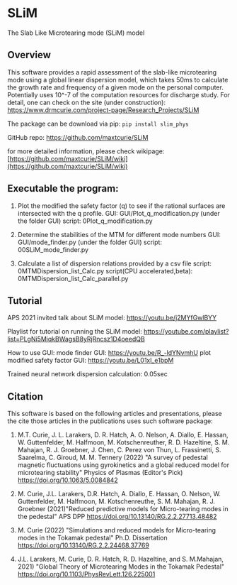 # SLiM
The Slab Like Microtearing mode (SLiM) model

## Overview

This software provides a rapid assessment of the slab-like microtearing mode using a global linear dispersion model, which takes 50ms to calculate the growth rate and frequency of a given mode on the personal computer. Potentially uses 10^-7 of the computation resources for discharge study. For detail, one can check on the site (under construction): https://www.drmcurie.com/project-page/Research_Projects/SLiM

The package can be download via pip: 
`pip install slim_phys`

GitHub repo:
https://github.com/maxtcurie/SLiM

for more detailed information, please check wikipage: 
[https://github.com/maxtcurie/SLiM/wiki](https://github.com/maxtcurie/SLiM/wiki)

## Executable the program: 

1. Plot the modified the safety factor (q) to see if the rational surfaces are intersected with the q profile. 
 GUI:    GUI/Plot_q_modification.py   (under the folder GUI)
 script: 0Plot_q_modification.py

2. Determine the stabilities of the MTM for different mode numbers 
 GUI:    GUI/mode_finder.py           (under the folder GUI)
 script: 00SLiM_mode_finder.py

3. Calculate a list of dispersion relations provided by a csv file
 script: 0MTMDispersion_list_Calc.py
 script(CPU accelerated,beta): 0MTMDispersion_list_Calc_parallel.py


## Tutorial

APS 2021 invited talk about SLiM model:
https://youtu.be/j2MYfGwlBYY

Playlist for tutorial on running the SLiM model:
https://youtube.com/playlist?list=PLgNi5MiqkBWagsB8yRjRncsz1D4oeedQB

How to use GUI:
    mode finder GUI: https://youtu.be/R_-ldYNvmhU
    plot modified safety factor GUI: https://youtu.be/L01xl_e1bpM


Trained neural network dispersion calculation: 0.05sec


## Citation 

This software is based on the following articles and presentations, please the cite those articles in the publications uses such software package: 

1. M.T. Curie, J. L. Larakers, D. R. Hatch, A. O. Nelson, A. Diallo, E. Hassan, W. Guttenfelder, M. Halfmoon, M. Kotschenreuther, R. D. Hazeltine, S. M. Mahajan, R. J. Groebner, J. Chen, C. Perez von Thun, L. Frassinetti, S. Saarelma, C. Giroud, M. M. Tennery (2022) "A survey of pedestal magnetic fluctuations using gyrokinetics and a global reduced model for microtearing stability" Physics of Plasmas (Editor's Pick)
https://doi.org/10.1063/5.0084842

2. M. Curie, J.L. Larakers, D.R. Hatch, A. Diallo, E. Hassan, O. Nelson, W. Guttenfelder, M. Halfmoon, M. Kotschenreuthe, S. M. Mahajan, R. J. Groebner (2021)"Reduced predictive models for Micro-tearing modes in the pedestal" APS DPP
https://doi.org/10.13140/RG.2.2.27713.48482

3. M. Curie (2022) "Simulations and reduced models for Micro-tearing modes in the Tokamak pedestal" Ph.D. Dissertation
https://doi.org/10.13140/RG.2.2.24468.37769

4. J.L. Larakers,  M. Curie, D. R. Hatch, R. D. Hazeltine, and S. M.Mahajan, 2021) "Global Theory of Microtearing Modes in the Tokamak Pedestal" 
https://doi.org/10.1103/PhysRevLett.126.225001
